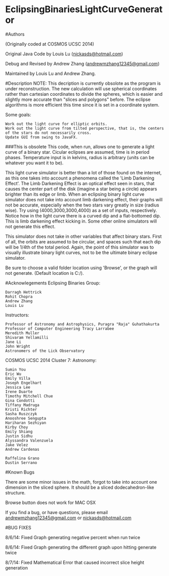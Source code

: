 # EclipsingBinariesLightCurveGenerator

#Authors

(Originally coded at COSMOS UCSC 2014)

Original Java Code by Louis Lu (nickasds@hotmail.com)

Debug and Revised by Andrew Zhang (andrewmzhang12345@gmail.com)

Maintained by Louis Lu and Andrew Zhang.

#Description
NOTE: This decription is currently obsolote as the program is under reconstruction. 
The new calculation will use spherical coordinates rather than cartesian coordinates to divide the spheres, 
which is easier and slightly more accurate than "slices and polygons" before. The eclipse algorithms is more efficient this time since it is set in a coordinate system.

Some goals:

	Work out the light curve for elliptic orbits.
	Work out the light curve from tilted perspective, that is, the centers of the stars do not necessarily cross.
	Update GUI from swing to JavaFX.



###This is obsolete
This code, when run, allows one to generate a light curve of a binary star.
Cicular eclipses are assumed, time is in period phases. Temperature input
is in kelvins, radius is arbitrary (units can be whatever you want it to be).

This light curve simulator is better than a lot of those found on the internet,
as this one takes into account a phenomena called the 'Limb Darkening Effect'. The
Limb Darkening Effect is an optical effect seen in stars, that causes the center
part of the disk (imagine a star being a circle) appears brighter than its edge
or limb. When an eclipsing binary light curve simulator does not take into account
limb darkening effect, their graphs will not be accurate, especially when the 
two stars vary greatly in size (radius wise). Try using (4000,3000,3000,4000) as a
set of inputs, respectively. Notice how in the light curve there is a curved dip
and a flat-bottomed dip. This is limb darkening effect kicking in. Some other online
simulators will not generate this effect. 

This simulator does not take in other variables that affect binary stars. First
of all, the orbits are assumed to be circular, and spaces such that each dip will
be 1/4th of the total period. Again, the point of this simulator was to visually 
illustrate binary light curves, not to be the ultimate binary eclipse simulator. 

 Be sure to choose a valid folder location using 'Browse', or the graph will
 not generate. (Default location is C:/). 
 
#Acknowlegements
Eclipsing Binaries Group:

	Darragh Hettrick
	Rohit Chopra
	Andrew Zhang
	Louis Lu
	
Instructors:

	Professor of Astronomy and Astrophysics, Puragra "Raja" Guhathakurta
	Professor of Computer Engineering Tracy Larrabee
	Meredith Muller
	Shivaram Yellamilli
	Jane Li
	John Wright
	Astronomers of the Lick Observatory

COSMOS UCSC 2014 Cluster 7: Astronomy:

	Sumin You
	Eric Wu
	Emily Villa
	Joseph Engelhart
	Jessica Lee
	Irene Duarte
	Timothy Mitchell Chue
	Gina Condotti
	Tiffany Madruga
	Kristi Richter
	Sasha Ruszczyk
	Anooshree Sengupta
	Hariharan Sezhiyan
	Kirby Choy
	Emily Shiang
	Justin Sidhu
	Alyssandra Valenzuela
	Jake Velez
	Andrew Cardenas

	Raffelina Grano
	Dustin Serrano

#Known Bugs

There are some minor issues in the math, forgot to take into account one dimension in the sliced sphere.
It should be a sliced dodecahedron-like structure.

Browse button does not work for MAC OSX

If you find a bug, or have questions, please 
email andrewmzhang12345@gmail.com or nickasds@hotmail.com

#BUG FIXES

8/6/14: Fixed Graph generating negative percent when run twice

8/6/14: Fixed Graph generating the different graph upon hitting generate twice

8/7/14: Fixed Mathematical Error that caused incorrect slice height generation




